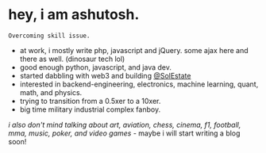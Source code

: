 # hey, i am ashutosh.

`Overcoming skill issue.`
- at work, i mostly write php, javascript and jQuery. some ajax here and there as well. (dinosaur tech lol)
- good enough python, javascript, and java dev.
- started dabbling with web3 and building [@SolEstate](https://github.com/SolEstate)
- interested in backend-engineering, electronics, machine learning, quant, math, and physics.
- trying to transition from a 0.5xer to a 10xer.
- big time military industrial complex fanboy.

*i also don't mind talking about art, aviation, chess, cinema, f1, football, mma, music, poker, and video games* - 
maybe i will start writing a blog soon!
